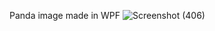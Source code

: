Panda image made in WPF
![Screenshot (406)](https://github.com/user-attachments/assets/be8f5f60-1429-410e-926e-01ca5969ecec)
